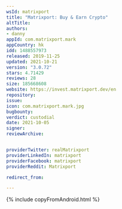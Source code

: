 ```yaml
---
wsId: matrixport
title: "Matrixport: Buy & Earn Crypto"
altTitle: 
authors:
- danny
appId: com.matrixport.mark
appCountry: hk
idd: 1488557973
released: 2019-11-25
updated: 2021-10-21
version: "3.0.72"
stars: 4.71429
reviews: 28
size: 185668608
website: https://invest.matrixport.dev/en
repository: 
issue: 
icon: com.matrixport.mark.jpg
bugbounty: 
verdict: custodial
date: 2021-10-05
signer: 
reviewArchive:


providerTwitter: realMatrixport
providerLinkedIn: matrixport
providerFacebook: matrixport
providerReddit: Matrixport

redirect_from:

---
```


{% include copyFromAndroid.html %}
